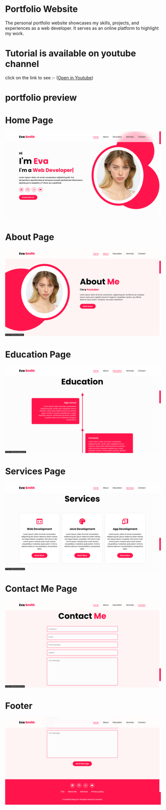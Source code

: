 # Portfolio Website

The personal portfolio website showcases my skills, projects, and experiences as a web developer. It serves as an online platform to highlight my work.

# Tutorial is available on youtube channel 
click on the link to see :- ([Open in Youtube](https://youtu.be/lAaSnZE2lj8))


# portfolio preview

# Home Page
![screenshot](Home.png)

# About Page
![screenshot](about.png)

# Education Page
![screenshot](Education.png)

# Services Page
![screenshot](Services.png)

# Contact Me  Page
![screenshot](ContactMe.png)

# Footer
![screenshot](Footer.png)


